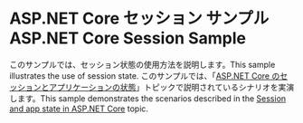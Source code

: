 # <a name="aspnet-core-session-sample"></a><span data-ttu-id="8c340-101">ASP.NET Core セッション サンプル</span><span class="sxs-lookup"><span data-stu-id="8c340-101">ASP.NET Core Session Sample</span></span>

<span data-ttu-id="8c340-102">このサンプルでは、セッション状態の使用方法を説明します。</span><span class="sxs-lookup"><span data-stu-id="8c340-102">This sample illustrates the use of session state.</span></span> <span data-ttu-id="8c340-103">このサンプルでは、「[ASP.NET Core のセッションとアプリケーションの状態](https://docs.microsoft.com/aspnet/core/fundamentals/app-state)」トピックで説明されているシナリオを実演します。</span><span class="sxs-lookup"><span data-stu-id="8c340-103">This sample demonstrates the scenarios described in the [Session and app state in ASP.NET Core](https://docs.microsoft.com/aspnet/core/fundamentals/app-state) topic.</span></span>
